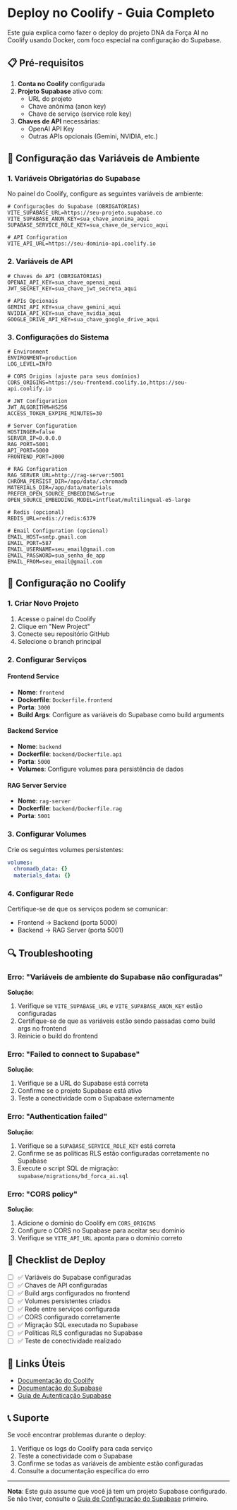 # Deploy no Coolify - Guia Completo

Este guia explica como fazer o deploy do projeto DNA da Força AI no Coolify usando Docker, com foco especial na configuração do Supabase.

## 📋 Pré-requisitos

1. **Conta no Coolify** configurada
2. **Projeto Supabase** ativo com:
   - URL do projeto
   - Chave anônima (anon key)
   - Chave de serviço (service role key)
3. **Chaves de API** necessárias:
   - OpenAI API Key
   - Outras APIs opcionais (Gemini, NVIDIA, etc.)

## 🔧 Configuração das Variáveis de Ambiente

### 1. Variáveis Obrigatórias do Supabase

No painel do Coolify, configure as seguintes variáveis de ambiente:

```env
# Configurações do Supabase (OBRIGATÓRIAS)
VITE_SUPABASE_URL=https://seu-projeto.supabase.co
VITE_SUPABASE_ANON_KEY=sua_chave_anonima_aqui
SUPABASE_SERVICE_ROLE_KEY=sua_chave_de_servico_aqui

# API Configuration
VITE_API_URL=https://seu-dominio-api.coolify.io
```

### 2. Variáveis de API

```env
# Chaves de API (OBRIGATÓRIAS)
OPENAI_API_KEY=sua_chave_openai_aqui
JWT_SECRET_KEY=sua_chave_jwt_secreta_aqui

# APIs Opcionais
GEMINI_API_KEY=sua_chave_gemini_aqui
NVIDIA_API_KEY=sua_chave_nvidia_aqui
GOOGLE_DRIVE_API_KEY=sua_chave_google_drive_aqui
```

### 3. Configurações do Sistema

```env
# Environment
ENVIRONMENT=production
LOG_LEVEL=INFO

# CORS Origins (ajuste para seus domínios)
CORS_ORIGINS=https://seu-frontend.coolify.io,https://seu-api.coolify.io

# JWT Configuration
JWT_ALGORITHM=HS256
ACCESS_TOKEN_EXPIRE_MINUTES=30

# Server Configuration
HOSTINGER=false
SERVER_IP=0.0.0.0
RAG_PORT=5001
API_PORT=5000
FRONTEND_PORT=3000

# RAG Configuration
RAG_SERVER_URL=http://rag-server:5001
CHROMA_PERSIST_DIR=/app/data/.chromadb
MATERIALS_DIR=/app/data/materials
PREFER_OPEN_SOURCE_EMBEDDINGS=true
OPEN_SOURCE_EMBEDDING_MODEL=intfloat/multilingual-e5-large

# Redis (opcional)
REDIS_URL=redis://redis:6379

# Email Configuration (opcional)
EMAIL_HOST=smtp.gmail.com
EMAIL_PORT=587
EMAIL_USERNAME=seu_email@gmail.com
EMAIL_PASSWORD=sua_senha_de_app
EMAIL_FROM=seu_email@gmail.com
```

## 🚀 Configuração no Coolify

### 1. Criar Novo Projeto

1. Acesse o painel do Coolify
2. Clique em "New Project"
3. Conecte seu repositório GitHub
4. Selecione o branch principal

### 2. Configurar Serviços

#### Frontend Service
- **Nome**: `frontend`
- **Dockerfile**: `Dockerfile.frontend`
- **Porta**: `3000`
- **Build Args**: Configure as variáveis do Supabase como build arguments

#### Backend Service
- **Nome**: `backend`
- **Dockerfile**: `backend/Dockerfile.api`
- **Porta**: `5000`
- **Volumes**: Configure volumes para persistência de dados

#### RAG Server Service
- **Nome**: `rag-server`
- **Dockerfile**: `backend/Dockerfile.rag`
- **Porta**: `5001`

### 3. Configurar Volumes

Crie os seguintes volumes persistentes:

```yaml
volumes:
  chromadb_data: {}
  materials_data: {}
```

### 4. Configurar Rede

Certifique-se de que os serviços podem se comunicar:
- Frontend → Backend (porta 5000)
- Backend → RAG Server (porta 5001)

## 🔍 Troubleshooting

### Erro: "Variáveis de ambiente do Supabase não configuradas"

**Solução:**
1. Verifique se `VITE_SUPABASE_URL` e `VITE_SUPABASE_ANON_KEY` estão configuradas
2. Certifique-se de que as variáveis estão sendo passadas como build args no frontend
3. Reinicie o build do frontend

### Erro: "Failed to connect to Supabase"

**Solução:**
1. Verifique se a URL do Supabase está correta
2. Confirme se o projeto Supabase está ativo
3. Teste a conectividade com o Supabase externamente

### Erro: "Authentication failed"

**Solução:**
1. Verifique se a `SUPABASE_SERVICE_ROLE_KEY` está correta
2. Confirme se as políticas RLS estão configuradas corretamente no Supabase
3. Execute o script SQL de migração: `supabase/migrations/bd_forca_ai.sql`

### Erro: "CORS policy"

**Solução:**
1. Adicione o domínio do Coolify em `CORS_ORIGINS`
2. Configure o CORS no Supabase para aceitar seu domínio
3. Verifique se `VITE_API_URL` aponta para o domínio correto

## 📝 Checklist de Deploy

- [ ] ✅ Variáveis do Supabase configuradas
- [ ] ✅ Chaves de API configuradas
- [ ] ✅ Build args configurados no frontend
- [ ] ✅ Volumes persistentes criados
- [ ] ✅ Rede entre serviços configurada
- [ ] ✅ CORS configurado corretamente
- [ ] ✅ Migração SQL executada no Supabase
- [ ] ✅ Políticas RLS configuradas no Supabase
- [ ] ✅ Teste de conectividade realizado

## 🔗 Links Úteis

- [Documentação do Coolify](https://coolify.io/docs)
- [Documentação do Supabase](https://supabase.com/docs)
- [Guia de Autenticação Supabase](../authentication/supabase-auth-guide.md)

## 📞 Suporte

Se você encontrar problemas durante o deploy:

1. Verifique os logs do Coolify para cada serviço
2. Teste a conectividade com o Supabase
3. Confirme se todas as variáveis de ambiente estão configuradas
4. Consulte a documentação específica do erro

---

**Nota**: Este guia assume que você já tem um projeto Supabase configurado. Se não tiver, consulte o [Guia de Configuração do Supabase](../authentication/supabase-auth-guide.md) primeiro.